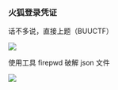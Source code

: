 ### 火狐登录凭证

话不多说，直接上题（BUUCTF）

![](https://pic1.imgdb.cn/item/6798c13fd0e0a243d4f84ee1.jpg)

使用工具 firepwd 破解 json 文件

![](https://pic1.imgdb.cn/item/6798c152d0e0a243d4f84eec.jpg)